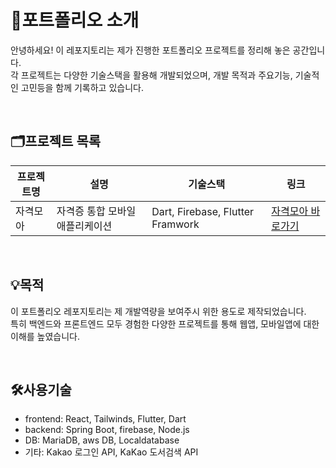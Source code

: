 # 📌포트폴리오 소개
안녕하세요! 이 레포지토리는 제가 진행한 포트폴리오 프로젝트를 정리해 놓은 공간입니다. <br>
각 프로젝트는 다양한 기술스택을 활용해 개발되었으며, 개발 목적과 주요기능, 기술적인 고민등을 함께 기록하고 있습니다.

<br>

## 🗂️프로젝트 목록
|프로젝트명|설명|기술스택|링크|
|--|--|--|--|
| 자격모아 | 자격증 통합 모바일 애플리케이션 | Dart, Firebase, Flutter Framwork| [자격모아 바로가기](아직없음)|

<br>

## 💡목적
이 포트폴리오 레포지토리는 제 개발역량을 보여주시 위한 용도로 제작되었습니다. <br>
특히 백엔드와 프론트엔드 모두 경험한 다양한 프로젝트를 통해 웹앱, 모바일앱에 대한 이해를 높였습니다.

<br>

## 🛠️사용기술
- frontend: React, Tailwinds, Flutter, Dart
- backend: Spring Boot, firebase, Node.js
- DB: MariaDB, aws DB, Localdatabase
- 기타: Kakao 로그인 API, KaKao 도서검색 API
